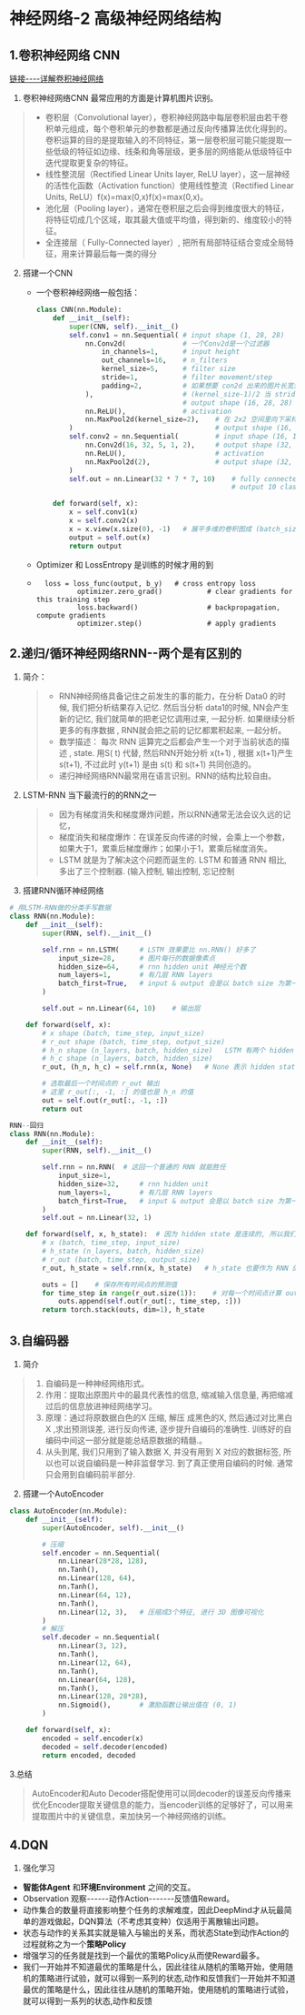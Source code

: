 # 神经网络-2 高级神经网络结构

## 1.卷积神经网络 CNN

[链接----详解卷积神经网络](https://blog.csdn.net/qq_25762497/article/details/51052861)

1. 卷积神经网络CNN 最常应用的方面是计算机图片识别。

> * 卷积层（Convolutional layer），卷积神经网路中每层卷积层由若干卷积单元组成，每个卷积单元的参数都是通过反向传播算法优化得到的。卷积运算的目的是提取输入的不同特征，第一层卷积层可能只能提取一些低级的特征如边缘、线条和角等层级，更多层的网络能从低级特征中迭代提取更复杂的特征。
> * 线性整流层（Rectified Linear Units layer, ReLU layer），这一层神经的活性化函数（Activation function）使用线性整流（Rectified Linear Units, ReLU）f(x)=max(0,x)f(x)=max(0,x)。
> * 池化层（Pooling layer），通常在卷积层之后会得到维度很大的特征，将特征切成几个区域，取其最大值或平均值，得到新的、维度较小的特征。
> * 全连接层（ Fully-Connected layer）, 把所有局部特征结合变成全局特征，用来计算最后每一类的得分

2. 搭建一个CNN

	* 一个卷积神经网络一般包括：

		``` python 
		class CNN(nn.Module):
		    def __init__(self):
		        super(CNN, self).__init__()
		        self.conv1 = nn.Sequential( # input shape (1, 28, 28)
		            nn.Conv2d(				# 一个Conv2d是一个过滤器
		                in_channels=1,      # input height
		                out_channels=16,    # n_filters
		                kernel_size=5,      # filter size
		                stride=1,           # filter movement/step
		                padding=2,      	# 如果想要 con2d 出来的图片长宽没有变化, padding=
		            ),    					# (kernel_size-1)/2 当 stride=1
		                    				# output shape (16, 28, 28)
		            nn.ReLU(),    			# activation
		            nn.MaxPool2d(kernel_size=2),    # 在 2x2 空间里向下采样, 
		        )    								# output shape (16, 14, 14)
		        self.conv2 = nn.Sequential(  		# input shape (16, 14, 14)
		            nn.Conv2d(16, 32, 5, 1, 2),  	# output shape (32, 14, 14)
		            nn.ReLU(),  					# activation
		            nn.MaxPool2d(2),  				# output shape (32, 7, 7)
		        )
		        self.out = nn.Linear(32 * 7 * 7, 10)   	# fully connected layer,
		        										# output 10 classes
		
		    def forward(self, x):
		        x = self.conv1(x)
		        x = self.conv2(x)
		        x = x.view(x.size(0), -1)   # 展平多维的卷积图成 (batch_size, 32 * 7 * 7)
		        output = self.out(x)
		        return output
		
		```

	* Optimizer 和  LossEntropy 是训练的时候才用的到

	* ```pyton
		loss = loss_func(output, b_y)   # cross entropy loss
		        optimizer.zero_grad()           # clear gradients for this training step
		        loss.backward()                 # backpropagation, compute gradients
		        optimizer.step()                # apply gradients
		```

## 2.递归/循环神经网络RNN--两个是有区别的

1. 简介：

	> * RNN神经网络具备记住之前发生的事的能力，在分析 Data0 的时候, 我们把分析结果存入记忆. 然后当分析 data1的时候, NN会产生新的记忆, 我们就简单的把老记忆调用过来, 一起分析. 如果继续分析更多的有序数据 , RNN就会把之前的记忆都累积起来, 一起分析。
	> * 数学描述： 每次 RNN 运算完之后都会产生一个对于当前状态的描述 , state. 用S( t) 代替, 然后RNN开始分析 x(t+1) , 根据 x(t+1)产生s(t+1), 不过此时 y(t+1) 是由 s(t) 和 s(t+1) 共同创造的。
	> * 递归神经网络RNN最常用在语言识别。RNN的结构比较自由。

2. LSTM-RNN 当下最流行的的RNN之一

	> * 因为有梯度消失和梯度爆炸问题，所以RNN通常无法会议久远的记忆，
	> * 梯度消失和梯度爆炸：在误差反向传递的时候，会乘上一个参数，如果大于1，累乘后梯度爆炸；如果小于1，累乘后梯度消失。
	> * LSTM 就是为了解决这个问题而诞生的. LSTM 和普通 RNN 相比, 多出了三个控制器. (输入控制, 输出控制, 忘记控制

3. 搭建RNN循环神经网络

```python 
# 用LSTM-RNN做的分类手写数据
class RNN(nn.Module):
    def __init__(self):
        super(RNN, self).__init__()

        self.rnn = nn.LSTM(     # LSTM 效果要比 nn.RNN() 好多了
            input_size=28,      # 图片每行的数据像素点
            hidden_size=64,     # rnn hidden unit 神经元个数
            num_layers=1,       # 有几层 RNN layers
            batch_first=True,   # input & output 会是以 batch size 为第一维度的特征集 e.g. (batch, time_step, input_size)
        )

        self.out = nn.Linear(64, 10)    # 输出层

    def forward(self, x):
        # x shape (batch, time_step, input_size)
        # r_out shape (batch, time_step, output_size)
        # h_n shape (n_layers, batch, hidden_size)   LSTM 有两个 hidden states, h_n 是分线, h_c 是主线
        # h_c shape (n_layers, batch, hidden_size)
        r_out, (h_n, h_c) = self.rnn(x, None)   # None 表示 hidden state 会用全0的 state

        # 选取最后一个时间点的 r_out 输出
        # 这里 r_out[:, -1, :] 的值也是 h_n 的值
        out = self.out(r_out[:, -1, :])
        return out
```

```python 
RNN--回归
class RNN(nn.Module):
    def __init__(self):
        super(RNN, self).__init__()

        self.rnn = nn.RNN(  # 这回一个普通的 RNN 就能胜任
            input_size=1,
            hidden_size=32,     # rnn hidden unit
            num_layers=1,       # 有几层 RNN layers
            batch_first=True,   # input & output 会是以 batch size 为第一维度的特征集 e.g. (batch, time_step, input_size)
        )
        self.out = nn.Linear(32, 1)

    def forward(self, x, h_state):  # 因为 hidden state 是连续的, 所以我们要一直传递这一个 state
        # x (batch, time_step, input_size)
        # h_state (n_layers, batch, hidden_size)
        # r_out (batch, time_step, output_size)
        r_out, h_state = self.rnn(x, h_state)   # h_state 也要作为 RNN 的一个输入

        outs = []    # 保存所有时间点的预测值
        for time_step in range(r_out.size(1)):    # 对每一个时间点计算 output
            outs.append(self.out(r_out[:, time_step, :]))
        return torch.stack(outs, dim=1), h_state
```

## 3.自编码器

1. 简介

> 1. 自编码是一种神经网络形式。
> 2. 作用：提取出原图片中的最具代表性的信息, 缩减输入信息量, 再把缩减过后的信息放进神经网络学习。
> 3. 原理：通过将原数据白色的X 压缩, 解压 成黑色的X, 然后通过对比黑白 X ,求出预测误差, 进行反向传递, 逐步提升自编码的准确性. 训练好的自编码中间这一部分就是能总结原数据的精髓.。
> 4. 从头到尾, 我们只用到了输入数据 X, 并没有用到 X 对应的数据标签, 所以也可以说自编码是一种非监督学习. 到了真正使用自编码的时候. 通常只会用到自编码前半部分.

2. 搭建一个AutoEncoder

```python 
class AutoEncoder(nn.Module):
    def __init__(self):
        super(AutoEncoder, self).__init__()

        # 压缩
        self.encoder = nn.Sequential(
            nn.Linear(28*28, 128),
            nn.Tanh(),
            nn.Linear(128, 64),
            nn.Tanh(),
            nn.Linear(64, 12),
            nn.Tanh(),
            nn.Linear(12, 3),   # 压缩成3个特征, 进行 3D 图像可视化
        )
        # 解压
        self.decoder = nn.Sequential(
            nn.Linear(3, 12),
            nn.Tanh(),
            nn.Linear(12, 64),
            nn.Tanh(),
            nn.Linear(64, 128),
            nn.Tanh(),
            nn.Linear(128, 28*28),
            nn.Sigmoid(),       # 激励函数让输出值在 (0, 1)
        )

    def forward(self, x):
        encoded = self.encoder(x)
        decoded = self.decoder(encoded)
        return encoded, decoded
```

3.总结

>AutoEncoder和Auto Decoder搭配使用可以同decoder的误差反向传播来优化Encoder提取关键信息的能力，当encoder训练的足够好了，可以用来提取图片中的关键信息，来加快另一个神经网络的训练。

## 4.DQN

1. 强化学习

* **智能体Agent** 和**环境Environment** 之间的交互。
* Observation 观察------动作Action-------反馈值Reward。
* 动作集合的数量将直接影响整个任务的求解难度，因此DeepMind才从玩最简单的游戏做起，DQN算法（不考虑其变种）仅适用于离散输出问题。
* 状态与动作的关系其实就是输入与输出的关系，而状态State到动作Action的过程就称之为一个**策略Policy**
* 增强学习的任务就是找到一个最优的策略Policy从而使Reward最多。
* 我们一开始并不知道最优的策略是什么，因此往往从随机的策略开始，使用随机的策略进行试验，就可以得到一系列的状态,动作和反馈我们一开始并不知道最优的策略是什么，因此往往从随机的策略开始，使用随机的策略进行试验，就可以得到一系列的状态,动作和反馈